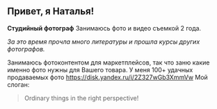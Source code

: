 ## Привет, я Наталья!
**Студийный фотограф**
Занимаюсь фото и видео съемкой 2 года.

*За это время прочла много литературы и прошла курсы других фотографов.*

Занимаюсь фотоконтентом для маркетплейсов, так что заню какие именно фото нужны для Вашего товара.
У меня 100+ удачных продаваемых фото
https://disk.yandex.ru/i/2Z327wGb3XmmVw
Мой слоган: 
> Ordinary things in the right perspective!
